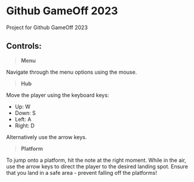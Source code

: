 # Github GameOff 2023
Project for Github GameOff 2023

## Controls:
> **Menu**

Navigate through the menu options using the mouse.

> **Hub**

  Move the player using the keyboard keys:
  - Up: W
  - Down: S
  - Left: A
  - Right: D

  Alternatively use the arrow keys.

> **Platform**
  
To jump onto a platform, hit the note at the right moment.
While in the air, use the arrow keys to direct the player to the desired landing spot.
Ensure that you land in a safe area - prevent falling off the platforms!
